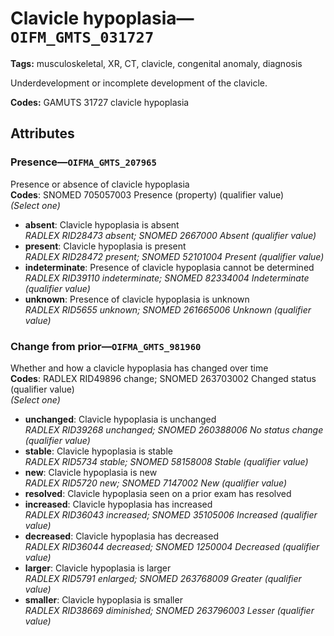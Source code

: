 # Clavicle hypoplasia—`OIFM_GMTS_031727`

**Tags:** musculoskeletal, XR, CT, clavicle, congenital anomaly, diagnosis

Underdevelopment or incomplete development of the clavicle.

**Codes:** GAMUTS 31727 clavicle hypoplasia

## Attributes

### Presence—`OIFMA_GMTS_207965`

Presence or absence of clavicle hypoplasia  
**Codes**: SNOMED 705057003 Presence (property) (qualifier value)  
*(Select one)*

- **absent**: Clavicle hypoplasia is absent  
_RADLEX RID28473 absent; SNOMED 2667000 Absent (qualifier value)_
- **present**: Clavicle hypoplasia is present  
_RADLEX RID28472 present; SNOMED 52101004 Present (qualifier value)_
- **indeterminate**: Presence of clavicle hypoplasia cannot be determined  
_RADLEX RID39110 indeterminate; SNOMED 82334004 Indeterminate (qualifier value)_
- **unknown**: Presence of clavicle hypoplasia is unknown  
_RADLEX RID5655 unknown; SNOMED 261665006 Unknown (qualifier value)_

### Change from prior—`OIFMA_GMTS_981960`

Whether and how a clavicle hypoplasia has changed over time  
**Codes**: RADLEX RID49896 change; SNOMED 263703002 Changed status (qualifier value)  
*(Select one)*

- **unchanged**: Clavicle hypoplasia is unchanged  
_RADLEX RID39268 unchanged; SNOMED 260388006 No status change (qualifier value)_
- **stable**: Clavicle hypoplasia is stable  
_RADLEX RID5734 stable; SNOMED 58158008 Stable (qualifier value)_
- **new**: Clavicle hypoplasia is new  
_RADLEX RID5720 new; SNOMED 7147002 New (qualifier value)_
- **resolved**: Clavicle hypoplasia seen on a prior exam has resolved  
- **increased**: Clavicle hypoplasia has increased  
_RADLEX RID36043 increased; SNOMED 35105006 Increased (qualifier value)_
- **decreased**: Clavicle hypoplasia has decreased  
_RADLEX RID36044 decreased; SNOMED 1250004 Decreased (qualifier value)_
- **larger**: Clavicle hypoplasia is larger  
_RADLEX RID5791 enlarged; SNOMED 263768009 Greater (qualifier value)_
- **smaller**: Clavicle hypoplasia is smaller  
_RADLEX RID38669 diminished; SNOMED 263796003 Lesser (qualifier value)_